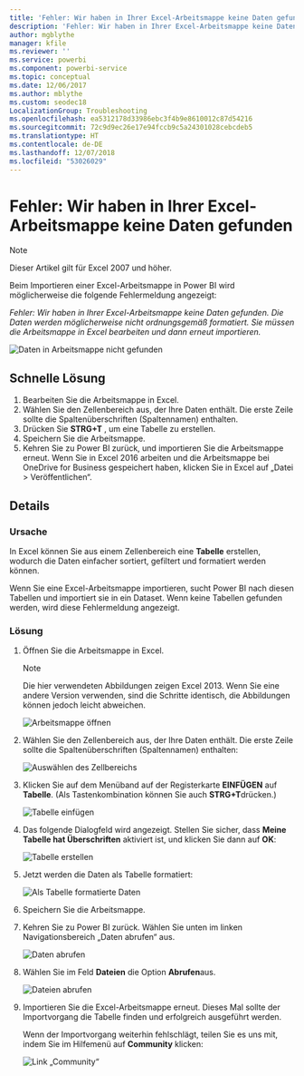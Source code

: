 ```yaml
---
title: 'Fehler: Wir haben in Ihrer Excel-Arbeitsmappe keine Daten gefunden'
description: 'Fehler: Wir haben in Ihrer Excel-Arbeitsmappe keine Daten gefunden'
author: mgblythe
manager: kfile
ms.reviewer: ''
ms.service: powerbi
ms.component: powerbi-service
ms.topic: conceptual
ms.date: 12/06/2017
ms.author: mblythe
ms.custom: seodec18
LocalizationGroup: Troubleshooting
ms.openlocfilehash: ea5312178d33986ebc3f4b9e8610012c87d54216
ms.sourcegitcommit: 72c9d9ec26e17e94fccb9c5a24301028cebcdeb5
ms.translationtype: HT
ms.contentlocale: de-DE
ms.lasthandoff: 12/07/2018
ms.locfileid: "53026029"
---
```

# <a name="error-we-couldnt-find-any-data-in-your-excel-workbook"></a>Fehler: Wir haben in Ihrer Excel-Arbeitsmappe keine Daten gefunden

>[!NOTE]
>Dieser Artikel gilt für Excel 2007 und höher.

Beim Importieren einer Excel-Arbeitsmappe in Power BI wird möglicherweise die folgende Fehlermeldung angezeigt:

*Fehler: Wir haben in Ihrer Excel-Arbeitsmappe keine Daten gefunden. Die Daten werden möglicherweise nicht ordnungsgemäß formatiert. Sie müssen die Arbeitsmappe in Excel bearbeiten und dann erneut importieren.*

![Daten in Arbeitsmappe nicht gefunden](media/service-admin-troubleshoot-excel-workbook-data/pbi_wecouldntfindanydata.png)

## <a name="quick-solution"></a>Schnelle Lösung
1. Bearbeiten Sie die Arbeitsmappe in Excel.
2. Wählen Sie den Zellenbereich aus, der Ihre Daten enthält. Die erste Zeile sollte die Spaltenüberschriften (Spaltennamen) enthalten.
3. Drücken Sie **STRG+T** , um eine Tabelle zu erstellen.
4. Speichern Sie die Arbeitsmappe.
5. Kehren Sie zu Power BI zurück, und importieren Sie die Arbeitsmappe erneut. Wenn Sie in Excel 2016 arbeiten und die Arbeitsmappe bei OneDrive for Business gespeichert haben, klicken Sie in Excel auf „Datei > Veröffentlichen“.

## <a name="details"></a>Details
### <a name="cause"></a>Ursache
In Excel können Sie aus einem Zellenbereich eine **Tabelle** erstellen, wodurch die Daten einfacher sortiert, gefiltert und formatiert werden können.

Wenn Sie eine Excel-Arbeitsmappe importieren, sucht Power BI nach diesen Tabellen und importiert sie in ein Dataset. Wenn keine Tabellen gefunden werden, wird diese Fehlermeldung angezeigt.

### <a name="solution"></a>Lösung
1. Öffnen Sie die Arbeitsmappe in Excel. 
    >[!NOTE]
    >Die hier verwendeten Abbildungen zeigen Excel 2013. Wenn Sie eine andere Version verwenden, sind die Schritte identisch, die Abbildungen können jedoch leicht abweichen.
    
    ![Arbeitsmappe öffnen](media/service-admin-troubleshoot-excel-workbook-data/pbi_trb_xlwksht1.png)
2. Wählen Sie den Zellenbereich aus, der Ihre Daten enthält. Die erste Zeile sollte die Spaltenüberschriften (Spaltennamen) enthalten:
   
    ![Auswählen des Zellbereichs](media/service-admin-troubleshoot-excel-workbook-data/pbi_trb_xlwksht2.png)
3. Klicken Sie auf dem Menüband auf der Registerkarte **EINFÜGEN** auf **Tabelle**. (Als Tastenkombination können Sie auch **STRG+T**drücken.)
   
    ![Tabelle einfügen](media/service-admin-troubleshoot-excel-workbook-data/pbi_trb_xlwksht3.png)
4. Das folgende Dialogfeld wird angezeigt. Stellen Sie sicher, dass **Meine Tabelle hat Überschriften** aktiviert ist, und klicken Sie dann auf **OK**:
   
    ![Tabelle erstellen](media/service-admin-troubleshoot-excel-workbook-data/pbi_trb_xlcreatetbl.png)
5. Jetzt werden die Daten als Tabelle formatiert:
   
    ![Als Tabelle formatierte Daten](media/service-admin-troubleshoot-excel-workbook-data/pbi_trb_xltbl.png)
6. Speichern Sie die Arbeitsmappe.
7. Kehren Sie zu Power BI zurück. Wählen Sie unten im linken Navigationsbereich „Daten abrufen“ aus.
   
    ![Daten abrufen](media/service-admin-troubleshoot-excel-workbook-data/pbi_getdata.png)
8. Wählen Sie im Feld **Dateien** die Option **Abrufen**aus.
   
    ![Dateien abrufen](media/service-admin-troubleshoot-excel-workbook-data/pbi_getfiles.png)
9. Importieren Sie die Excel-Arbeitsmappe erneut. Dieses Mal sollte der Importvorgang die Tabelle finden und erfolgreich ausgeführt werden.
   
    Wenn der Importvorgang weiterhin fehlschlägt, teilen Sie es uns mit, indem Sie im Hilfemenü auf **Community** klicken:
   
    ![Link „Community“](media/service-admin-troubleshoot-excel-workbook-data/pbi_questionmenucommunity.png)
